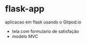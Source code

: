 # flask-app
aplicacao em flask usando o Gitpod.io


- tela com formulario de satisfação
- modelo MVC